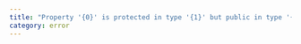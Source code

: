 ```yaml
---
title: "Property '{0}' is protected in type '{1}' but public in type '{2}'."
category: error
---
```

